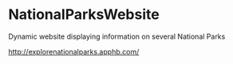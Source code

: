 # NationalParksWebsite
Dynamic website displaying information on several National Parks

http://explorenationalparks.apphb.com/
